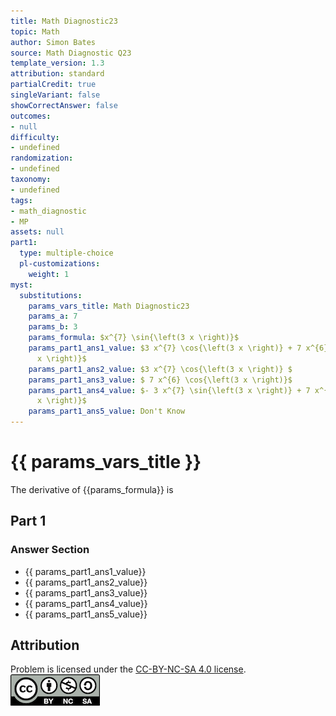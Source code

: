 ```yaml
---
title: Math Diagnostic23
topic: Math
author: Simon Bates
source: Math Diagnostic Q23
template_version: 1.3
attribution: standard
partialCredit: true
singleVariant: false
showCorrectAnswer: false
outcomes:
- null
difficulty:
- undefined
randomization:
- undefined
taxonomy:
- undefined
tags:
- math_diagnostic
- MP
assets: null
part1:
  type: multiple-choice
  pl-customizations:
    weight: 1
myst:
  substitutions:
    params_vars_title: Math Diagnostic23
    params_a: 7
    params_b: 3
    params_formula: $x^{7} \sin{\left(3 x \right)}$
    params_part1_ans1_value: $3 x^{7} \cos{\left(3 x \right)} + 7 x^{6} \sin{\left(3
      x \right)}$
    params_part1_ans2_value: $3 x^{7} \cos{\left(3 x \right)} $
    params_part1_ans3_value: $ 7 x^{6} \cos{\left(3 x \right)}$
    params_part1_ans4_value: $- 3 x^{7} \sin{\left(3 x \right)} + 7 x^{6} \cos{\left(3
      x \right)}$
    params_part1_ans5_value: Don't Know
---
```

# {{ params_vars_title }}
The derivative of {{params_formula}} is

## Part 1

### Answer Section

- {{ params_part1_ans1_value}}
- {{ params_part1_ans2_value}}
- {{ params_part1_ans3_value}}
- {{ params_part1_ans4_value}}
- {{ params_part1_ans5_value}}

## Attribution

Problem is licensed under the [CC-BY-NC-SA 4.0 license](https://creativecommons.org/licenses/by-nc-sa/4.0/).<br> ![The Creative Commons 4.0 license requiring attribution-BY, non-commercial-NC, and share-alike-SA license.](https://raw.githubusercontent.com/firasm/bits/master/by-nc-sa.png)